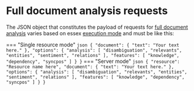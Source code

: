 # Full document analysis requests

The JSON object that constitutes the payload of requests for [full document analysis](../../../guide/full-analysis/index.md) varies based on essex [execution mode](../../../setup-execution/index.md#execution) and must be like this:

=== "Single resource mode"
	``` json
	{
		"document": {
			"text": "Your text here."
		},
		"options": {
			"analysis": [
				"disambiguation",
				"relevants",
				"entities",
				"sentiment",
				"relations"
			],
			"features": [
				"knowledge",
				"dependency",
				"syncpos"
			]
		}
	}
	```
=== "Server mode"
	``` json
	{
		"resource": "Resource name here",
		"document": {
			"text": "Your text here."
		},
		"options": {
			"analysis": [
				"disambiguation",
				"relevants",
				"entities",
				"sentiment",
				"relations"
			],
			"features": [
				"knowledge",
				"dependency",
				"syncpos"
			]
		}
	}
	```
